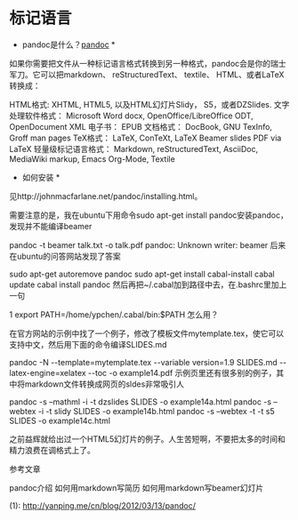 # 标记语言

* pandoc是什么？[pandoc](1) *

如果你需要把文件从一种标记语言格式转换到另一种格式，pandoc会是你的瑞士军刀。它可以把markdown、 reStructuredText、 textile、 HTML、或者LaTeX转换成：

HTML格式: XHTML, HTML5, 以及HTML幻灯片Slidy， S5，或者DZSlides.
文字处理软件格式： Microsoft Word docx, OpenOffice/LibreOffice ODT, OpenDocument XML
电子书： EPUB
文档格式： DocBook, GNU TexInfo, Groff man pages
TeX格式： LaTeX, ConTeXt, LaTeX Beamer slides
PDF via LaTeX
轻量级标记语言格式： Markdown, reStructuredText, AsciiDoc, MediaWiki markup, Emacs Org-Mode, Textile


* 如何安装 *

见http://johnmacfarlane.net/pandoc/installing.html。

需要注意的是，我在ubuntu下用命令sudo apt-get install pandoc安装pandoc，发现并不能编译beamer

pandoc -t beamer talk.txt -o talk.pdf
pandoc: Unknown writer: beamer
后来在ubuntu的问答网站发现了答案

sudo apt-get autoremove pandoc
sudo apt-get install cabal-install
cabal update
cabal install pandoc
然后再把~/.cabal加到路径中去，在.bashrc里加上一句

1
export PATH=/home/ypchen/.cabal/bin:$PATH
怎么用？

在官方网站的示例中找了一个例子，修改了模板文件mytemplate.tex，使它可以支持中文，然后用下面的命令编译SLIDES.md

pandoc -N --template=mytemplate.tex --variable version=1.9 SLIDES.md --latex-engine=xelatex --toc -o example14.pdf
示例页里还有很多别的例子，其中将markdown文件转换成网页的sldes非常吸引人

pandoc -s –mathml -i -t dzslides SLIDES -o example14a.html
pandoc -s –webtex -i -t slidy SLIDES -o example14b.html
pandoc -s –webtex -t -t s5 SLIDES -o example14c.html

之前益辉就给出过一个HTML5幻灯片的例子。人生苦短啊，不要把太多的时间和精力浪费在调格式上了。

参考文章

pandoc介绍
如何用markdown写简历
如何用markdown写beamer幻灯片

(1): http://yanping.me/cn/blog/2012/03/13/pandoc/
